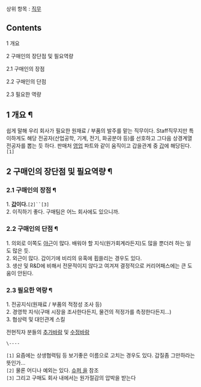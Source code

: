 상위 항목 : [직무](%EC%A7%81%EB%AC%B4.md)

## Contents

    

1 개요

2 구매인의 장단점 및 필요역량

    

2.1 구매인의 장점

2.2 구매인의 단점

2.3 필요한 역량

## 1 개요 ¶

  

쉽게 말해 우리 회사가 필요한 원재료 / 부품의 발주를 맡는 직무이다. Staff직무지만 특이하게도 해당 전공자(산업공학, 기계, 전기,
화공분야 등)를 선호하고 그다음 상경계열 전공자를 뽑는 듯 하다. 판매처 [영업](%EC%98%81%EC%97%85.md) 파트와 같이
움직이고 갑을관계 중 [갑](%EA%B0%91.md)에 해당된다.`[1]`

## 2 구매인의 장단점 및 필요역량 ¶

  

### 2.1 구매인의 장점 ¶

1\. **[갑](%EA%B0%91.md)이다.**`[2]``[3]`  
2\. 이직하기 좋다. 구매팀은 어느 회사에도 있으니까.

### 2.2 구매인의 단점 ¶

1\. 의외로 이쪽도 [야근](%EC%95%BC%EA%B7%BC.md)이 많다. 배워야 할 지식(원가회계라든지)도 많을 뿐더러 하는
일도 많은 듯.  
2\. 외근이 많다. 갑이기에 비리의 유혹에 휩쓸리는 경우도 있다.  
3\. 생산 및 R&D에 비해서 전문적이지 않다고 여겨져 결정적으로 커리어패스에는 큰 도움이 안된다.

### 2.3 필요한 역량 ¶

  

1\. 전공지식(원재료 / 부품의 적정성 조사 등)  
2\. 경영학 지식(구매 시장을 조사한다든지, 물건의 적정가를 측정한다든지...)  
3\. 협상력 및 대인관계 스킬

  

전현직자 분들의 [추가바람](%EC%B6%94%EA%B0%80%EB%B0%94%EB%9E%8C.md) 및
[수정바람](%EC%88%98%EC%A0%95%EB%B0%94%EB%9E%8C.md)

`\----`

`[1]` 요즘에는 상생협력팀 등 보기좋은 이름으로 고치는 경우도 있다. 갑질좀 그만하라는 뜻인가...  
`[2]` 물론 어디나 예외는 있다. [슈퍼 을](%EC%8A%88%ED%8D%BC%20%EC%9D%84.md) 참조  
`[3]` 그리고 구매도 회사 내에서는 원가절감의 압박을 받는다

